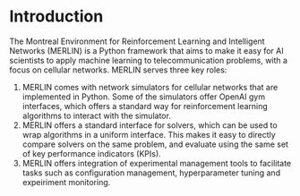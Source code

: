 # Introduction

The Montreal Environment for Reinforcement Learning and Intelligent Networks (MERLIN) is a Python framework that aims to make it easy for AI scientists to apply machine learning to telecommunication problems, with a focus on cellular networks. MERLIN serves three key roles:

1. MERLIN comes with network simulators for cellular networks that are implemented in Python. Some of the simulators offer OpenAI gym interfaces, which offers a standard way for reinforcement learning algorithms to interact with the simulator.
2. MERLIN offers a standard interface for solvers, which can be used to wrap algorithms in a uniform interface. This makes it easy to directly compare solvers on the same problem, and evaluate using the same set of key performance indicators (KPIs).
3. MERLIN offers integration of experimental management tools to facilitate tasks such as configuration management, hyperparameter tuning and expeiriment monitoring.